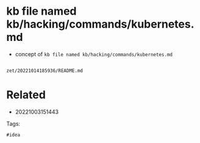 # kb file named kb/hacking/commands/kubernetes.md

- concept of `kb file named kb/hacking/commands/kubernetes.md`

```
```

` zet/20221014185936/README.md `

# Related

- 20221003151443

Tags:

    #idea
